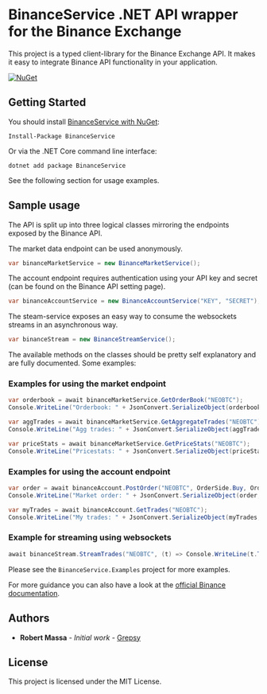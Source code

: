 # BinanceService .NET API wrapper for the Binance Exchange

This project is a typed client-library for the Binance Exchange API. It makes it easy to integrate Binance API functionality in your application.

[![NuGet](https://img.shields.io/nuget/v/binanceservice.svg)](https://www.nuget.org/packages/BinanceService)

## Getting Started

You should install [BinanceService with NuGet](https://www.nuget.org/packages/BinanceService):

    Install-Package BinanceService
    
Or via the .NET Core command line interface:

    dotnet add package BinanceService
    
See the following section for usage examples.

## Sample usage

The API is split up into three logical classes mirroring the endpoints exposed by the Binance API. 

The market data endpoint can be used anonymously.

```csharp
var binanceMarketService = new BinanceMarketService();
```

The account endpoint requires authentication using your API key and secret (can be found on the Binance API setting page).

```csharp
var binanceAccountService = new BinanceAccountService("KEY", "SECRET");
```

The steam-service exposes an easy way to consume the websockets streams in an asynchronous way.

```csharp
var binanceStream = new BinanceStreamService();
```

The available methods on the classes should be pretty self explanatory and are fully documented. Some examples:

### Examples for using the market endpoint

```csharp
var orderbook = await binanceMarketService.GetOrderBook("NEOBTC");
Console.WriteLine("Orderbook: " + JsonConvert.SerializeObject(orderbook, Formatting.Indented));

var aggTrades = await binanceMarketService.GetAggregateTrades("NEOBTC");
Console.WriteLine("Agg trades: " + JsonConvert.SerializeObject(aggTrades, Formatting.Indented));

var priceStats = await binanceMarketService.GetPriceStats("NEOBTC");
Console.WriteLine("Pricestats: " + JsonConvert.SerializeObject(priceStats, Formatting.Indented));
```

### Examples for using the account endpoint

```csharp
var order = await binanceAccount.PostOrder("NEOBTC", OrderSide.Buy, OrderType.Market, TimeInForce.ImmediateOrCancel, 0.10m, 1, test: true);
Console.WriteLine("Market order: " + JsonConvert.SerializeObject(order, Formatting.Indented));

var myTrades = await binanceAccount.GetTrades("NEOBTC");
Console.WriteLine("My trades: " + JsonConvert.SerializeObject(myTrades, Formatting.Indented));
```

### Example for streaming using websockets

```csharp
await binanceStream.StreamTrades("NEOBTC", (t) => Console.WriteLine(t.TradeId), cts.Token);
```

Please see the `BinanceService.Examples` project for more examples.

For more guidance you can also have a look at the [official Binance documentation](https://www.binance.com/restapipub.html).

## Authors

* **Robert Massa** - *Initial work* - [Grepsy](https://github.com/Grepsy)

## License

This project is licensed under the MIT License.